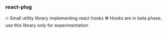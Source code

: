 ### react-plug

🔥 Small utility library implementing react hooks
☢️ Hooks are in beta phase, use this library only for experimentation

